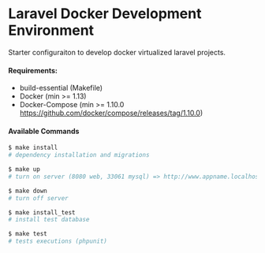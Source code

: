 # Laravel Docker Development Environment

Starter configuraiton to develop docker virtualized laravel projects.

#### Requirements:

 - build-essential (Makefile)
 - Docker (min >= 1.13)
 - Docker-Compose (min >= 1.10.0 https://github.com/docker/compose/releases/tag/1.10.0)

#### Available Commands

```sh
$ make install
# dependency installation and migrations
```

```sh
$ make up
# turn on server (8080 web, 33061 mysql) => http://www.appname.localhost
```

```sh
$ make down
# turn off server
```

```sh
$ make install_test
# install test database
```

```sh
$ make test
# tests executions (phpunit)
```